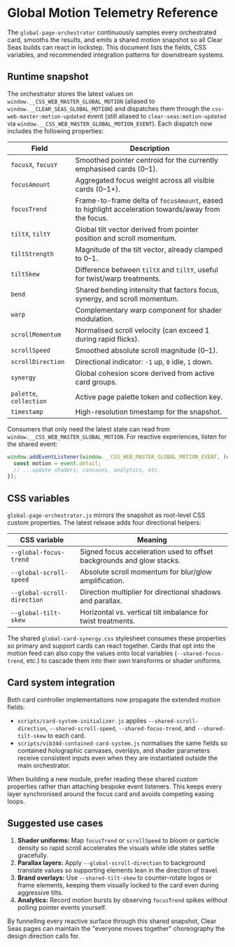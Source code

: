 # Global Motion Telemetry Reference

The `global-page-orchestrator` continuously samples every orchestrated card, smooths the
results, and emits a shared motion snapshot so all Clear Seas builds can react in
lockstep. This document lists the fields, CSS variables, and recommended integration
patterns for downstream systems.

## Runtime snapshot

The orchestrator stores the latest values on `window.__CSS_WEB_MASTER_GLOBAL_MOTION`
(aliased to `window.__CLEAR_SEAS_GLOBAL_MOTION`) and dispatches them through the
`css-web-master:motion-updated` event (still aliased to `clear-seas:motion-updated`
via `window.__CSS_WEB_MASTER_GLOBAL_MOTION_EVENT`). Each dispatch now includes the
following properties:

| Field | Description |
|-------|-------------|
| `focusX`, `focusY` | Smoothed pointer centroid for the currently emphasised cards (0–1).
| `focusAmount` | Aggregated focus weight across all visible cards (0–1+). |
| `focusTrend` | Frame-to-frame delta of `focusAmount`, eased to highlight acceleration towards/away from the focus. |
| `tiltX`, `tiltY` | Global tilt vector derived from pointer position and scroll momentum. |
| `tiltStrength` | Magnitude of the tilt vector, already clamped to 0–1. |
| `tiltSkew` | Difference between `tiltX` and `tiltY`, useful for twist/warp treatments. |
| `bend` | Shared bending intensity that factors focus, synergy, and scroll momentum. |
| `warp` | Complementary warp component for shader modulation. |
| `scrollMomentum` | Normalised scroll velocity (can exceed 1 during rapid flicks). |
| `scrollSpeed` | Smoothed absolute scroll magnitude (0–1). |
| `scrollDirection` | Directional indicator: `-1` up, `0` idle, `1` down. |
| `synergy` | Global cohesion score derived from active card groups. |
| `palette`, `collection` | Active page palette token and collection key. |
| `timestamp` | High-resolution timestamp for the snapshot. |

Consumers that only need the latest state can read from
`window.__CSS_WEB_MASTER_GLOBAL_MOTION`. For reactive experiences, listen for the
shared event:

```js
window.addEventListener(window.__CSS_WEB_MASTER_GLOBAL_MOTION_EVENT, (event) => {
  const motion = event.detail;
  // ...update shaders, canvases, analytics, etc.
});
```

## CSS variables

`global-page-orchestrator.js` mirrors the snapshot as root-level CSS custom properties.
The latest release adds four directional helpers:

| CSS variable | Meaning |
|--------------|---------|
| `--global-focus-trend` | Signed focus acceleration used to offset backgrounds and glow stacks. |
| `--global-scroll-speed` | Absolute scroll momentum for blur/glow amplification. |
| `--global-scroll-direction` | Direction multiplier for directional shadows and parallax. |
| `--global-tilt-skew` | Horizontal vs. vertical tilt imbalance for twist treatments. |

The shared `global-card-synergy.css` stylesheet consumes these properties so primary and
support cards can react together. Cards that opt into the motion feed can also copy the
values onto local variables (`--shared-focus-trend`, etc.) to cascade them into their own
transforms or shader uniforms.

## Card system integration

Both card controller implementations now propagate the extended motion fields:

- `scripts/card-system-initializer.js` applies `--shared-scroll-direction`,
  `--shared-scroll-speed`, `--shared-focus-trend`, and `--shared-tilt-skew` to each card.
- `scripts/vib34d-contained-card-system.js` normalises the same fields so contained
  holographic canvases, overlays, and shader parameters receive consistent inputs even
  when they are instantiated outside the main orchestrator.

When building a new module, prefer reading these shared custom properties rather than
attaching bespoke event listeners. This keeps every layer synchronised around the focus
card and avoids competing easing loops.

## Suggested use cases

1. **Shader uniforms:** Map `focusTrend` or `scrollSpeed` to bloom or particle density so
   rapid scroll accelerates the visuals while idle states settle gracefully.
2. **Parallax layers:** Apply `--global-scroll-direction` to background translate values
   so supporting elements lean in the direction of travel.
3. **Brand overlays:** Use `--shared-tilt-skew` to counter-rotate logos or frame elements,
   keeping them visually locked to the card even during aggressive tilts.
4. **Analytics:** Record motion bursts by observing `focusTrend` spikes without polling
   pointer events yourself.

By funnelling every reactive surface through this shared snapshot, Clear Seas pages can
maintain the "everyone moves together" choreography the design direction calls for.
